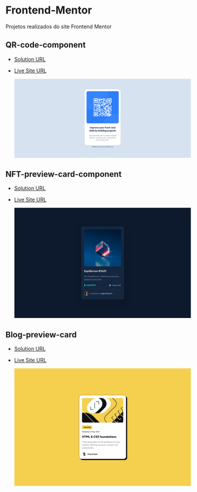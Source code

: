 # Frontend-Mentor

 Projetos realizados do site Frontend Mentor

## QR-code-component

- [Solution URL](https://github.com/bit-lunar/frontend-mentor/tree/main/qr-code-component-main)
- [Live Site URL](https://bit-lunar.github.io/frontend-mentor/qr-code-component-main/index.html)

    ![QR code](qr-code-component-main/design/desktop-design.png)

## NFT-preview-card-component

- [Solution URL](https://github.com/bit-lunar/frontend-mentor/tree/main/nft-preview-card-component-main)
- [Live Site URL](https://bit-lunar.github.io/frontend-mentor/nft-preview-card-component-main/index.html)

    ![NFT](nft-preview-card-component-main/design/desktop-design.jpg)

## Blog-preview-card

- [Solution URL](https://github.com/bit-lunar/frontend-mentor/tree/main/blog-preview-card-main)
- [Live Site URL](https://bit-lunar.github.io/frontend-mentor/blog-preview-card-main/index.html)

    ![Blog](blog-preview-card-main/design/desktop-design.jpg)

<!-- ## Social-links-profile

- Solution URL: [https://github.com/andressakaren/Frontend-Mentor/tree/main/05_recipe-page-main](https://github.com/andressakaren/Frontend-Mentor/tree/main/05_recipe-page-main)
- Live Site URL: [https://andressakaren.github.io/Frontend-Mentor/04_social-links-profile-main/](https://andressakaren.github.io/Frontend-Mentor/04_social-links-profile-main/)

    ![Blog](social-links-profile-main/design/active-states.jpg)

## Recipe-page-main

- Solution URL: [https://github.com/andressakaren/Frontend-Mentor/tree/main/04_social-links-profile-main](https://github.com/andressakaren/Frontend-Mentor/tree/main/04_social-links-profile-main)
- Live Site URL: [https://andressakaren.github.io/Frontend-Mentor/05_recipe-page-main/](https://andressakaren.github.io/Frontend-Mentor/05_recipe-page-main/)

    ![Blog](recipe-page-main/design/desktop-design.jpg) -->
